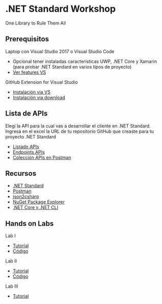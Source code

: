 # .NET Standard Workshop
One Library to Rule Them All

## Prerequisitos

Laptop con Visual Studio 2017 o Visual Studio Code
- Opcional tener instaladas características UWP, .NET Core y Xamarin (para probar .NET Standard en varios tipos de proyecto)
- [Ver features VS](docs/resources/Prerequisitos-VS-2017.png)
    
GitHub Extension for Visual Studio 
- [Instalación via VS](docs/resources/GitHub-Extension-VS.png)
- [Instalación via download](https://visualstudio.github.com/)

## Lista de APIs
Elegí la API para la cual vas a desarrollar el cliente en .NET Standard. Ingresá en el excel la URL de tu repositorio GitHub que creaste para tu proyecto .NET Standard
- [Listado APIs](https://1drv.ms/x/s!At67yfddFzMeiEUm_8qrqtv49C4c)  
- [Endpoints APIs](docs/APIs.md)  
- [Colección APIs en Postman](docs/resources/NETStandard.postman_collection.json)  
    
## Recursos
- [.NET Standard](https://docs.microsoft.com/en-us/dotnet/standard/net-standard)
- [Postman](https://www.getpostman.com/)
- [json2csharp](http://json2csharp.com/)
- [NuGet Package Explorer](https://github.com/NuGetPackageExplorer/NuGetPackageExplorer)
- [.NET Core y .NET CLI](https://www.microsoft.com/net/core)

## Hands on Labs
Lab I
- [Tutorial](docs/lab-1.md)
- [Código](src/lab-1)

Lab II
- [Tutorial](docs/lab-2.md)
- [Código](src/lab-2)

Lab III
- [Tutorial](docs/lab-3.md)